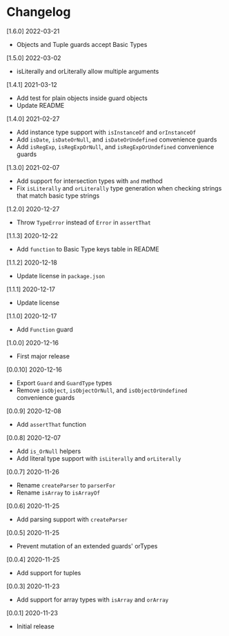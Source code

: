 # Changelog

[1.6.0] 2022-03-21

- Objects and Tuple guards accept Basic Types

[1.5.0] 2022-03-02

- isLiterally and orLiterally allow multiple arguments

[1.4.1] 2021-03-12

- Add test for plain objects inside guard objects
- Update README

[1.4.0] 2021-02-27

- Add instance type support with `isInstanceOf` and `orInstanceOf`
- Add `isDate`, `isDateOrNull`, and `isDateOrUndefined` convenience guards
- Add `isRegExp`, `isRegExpOrNull`, and `isRegExpOrUndefined` convenience guards

[1.3.0] 2021-02-07

- Add support for intersection types with `and` method
- Fix `isLiterally` and `orLiterally` type generation when checking strings that match basic type strings

[1.2.0] 2020-12-27

- Throw `TypeError` instead of `Error` in `assertThat`

[1.1.3] 2020-12-22

- Add `function` to Basic Type keys table in README

[1.1.2] 2020-12-18

- Update license in `package.json`

[1.1.1] 2020-12-17

- Update license

[1.1.0] 2020-12-17

- Add `Function` guard

[1.0.0] 2020-12-16

- First major release

[0.0.10] 2020-12-16

- Export `Guard` and `GuardType` types
- Remove `isObject`, `isObjectOrNull`, and `isObjectOrUndefined` convenience guards

[0.0.9] 2020-12-08

- Add `assertThat` function

[0.0.8] 2020-12-07

- Add `is_OrNull` helpers
- Add literal type support with `isLiterally` and `orLiterally`

[0.0.7] 2020-11-26

- Rename `createParser` to `parserFor`
- Rename `isArray` to `isArrayOf`

[0.0.6] 2020-11-25

- Add parsing support with `createParser`

[0.0.5] 2020-11-25

- Prevent mutation of an extended guards' orTypes

[0.0.4] 2020-11-25

- Add support for tuples

[0.0.3] 2020-11-23

- Add support for array types with `isArray` and `orArray`

[0.0.1] 2020-11-23

- Initial release

